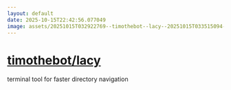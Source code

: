 ```yaml
---
layout: default
date: 2025-10-15T22:42:56.077049
image: assets/20251015T032922769--timothebot--lacy--20251015T033515094--cropped.png
---
```


# [timothebot/lacy](https://github.com/timothebot/lacy)

terminal tool for faster directory navigation
